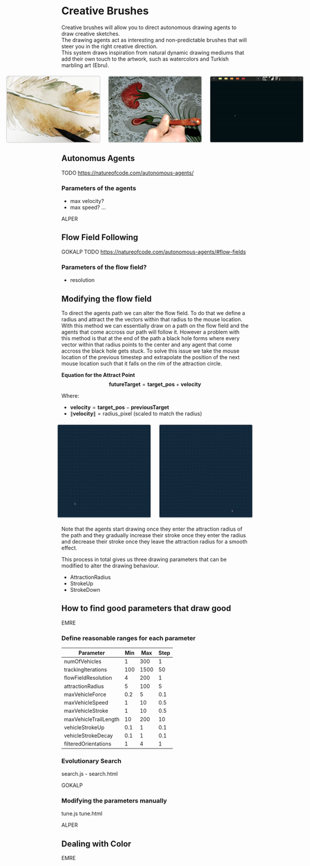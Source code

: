 # Creative Brushes

Creative brushes will allow you to direct autonomous drawing agents to draw creative sketches.  
The drawing agents act as interesting and non-predictable brushes that will steer you in the right creative direction.  
This system draws inspiration from natural dynamic drawing mediums that add their own touch to the artwork, such as watercolors and Turkish marbling art (Ebru).

<div style="display: flex; justify-content: center; gap: 20px; margin-top: 20px;">
    <img src="assets/sulu.jpeg" alt="Watercolor Example" style="width: 250px; height: auto; border: 2px solid #ddd; border-radius: 5px;">
    <img src="assets/ebru.jpeg" alt="Ebru Example" style="width: 250px; height: auto; border: 2px solid #ddd; border-radius: 5px;">
    <img src="assets/demo.gif" alt="Drawing Agent Demo" style="width: 250px; height: auto; border: 2px solid #ddd; border-radius: 5px;">
</div>

## Autonomus Agents

TODO https://natureofcode.com/autonomous-agents/

### Parameters of the agents
- max velocity?
- max speed?
...

ALPER


## Flow Field Following

GOKALP
TODO
https://natureofcode.com/autonomous-agents/#flow-fields

### Parameters of the flow field?
- resolution

## Modifying the flow field

To direct the agents path we can alter the flow field. To do that we define a radius and attract the the vectors within that radius to the mouse location. With this method we can essentially draw on a path on the flow field and the agents that come accross our path will follow it.  However a problem with this method is that at the end of the path a black hole forms where every vector within that radius points to the center and any agent that come accross the black hole gets stuck. To solve this issue we take the mouse location of the previous timestep and extrapolate the position of the next mouse location such that it falls on the rim of the attraction circle.

**Equation for the Attract Point**
$$
\mathbf{futureTarget} = \mathbf{target\_pos} + \mathbf{velocity}
$$

Where:

- $\mathbf{velocity} = \mathbf{target\_pos} - \mathbf{previousTarget}$
- $\|\mathbf{velocity}\| = \text{radius\_pixel}$ (scaled to match the radius)


<div style="display: flex; justify-content: center; gap: 20px; margin-top: 20px; margin-bottom: 20px;">
    <img src="reportAssets/drawFF.gif" alt="Watercolor Example" style="width: 250px; height: auto; border: 2px solid #ddd; border-radius: 5px;">
    <img src="reportAssets/flowFF.gif" alt="Ebru Example" style="width: 250px; height: auto; border: 2px solid #ddd; border-radius: 5px;">
</div>


Note that the agents start drawing once they enter the attraction radius of the path and they gradually increase their stroke once they enter the radius and decrease their stroke once they leave the attraction radius for a smooth effect.  

This process in total gives us three drawing parameters that can be modified to alter the drawing behaviour.

- AttractionRadius
- StrokeUp
- StrokeDown




## How to find good parameters that draw good

EMRE

### Define reasonable ranges for each parameter

| Parameter                | Min  | Max  | Step  |
|--------------------------|------|------|-------|
| numOfVehicles            | 1    | 300  | 1     |
| trackingIterations       | 100  | 1500 | 50    |
| flowFieldResolution      | 4    | 200  | 1     |
| attractionRadius         | 5    | 100  | 5     |
| maxVehicleForce          | 0.2  | 5    | 0.1   |
| maxVehicleSpeed          | 1    | 10   | 0.5   |
| maxVehicleStroke         | 1    | 10   | 0.5   |
| maxVehicleTrailLength    | 10   | 200  | 10    |
| vehicleStrokeUp          | 0.1  | 1    | 0.1   |
| vehicleStrokeDecay       | 0.1  | 1    | 0.1   |
| filteredOrientations     | 1    | 4    | 1     |

### Evolutionary Search
search.js - search.html

GOKALP

### Modifying the parameters manually
tune.js tune.html

ALPER

## Dealing with Color

EMRE






